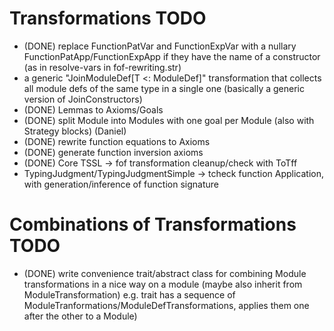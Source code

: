 # Transformations TODO

- (DONE) replace FunctionPatVar and FunctionExpVar with a nullary
  FunctionPatApp/FunctionExpApp if they have the name of a constructor
  (as in resolve-vars in fof-rewriting.str) 
- a generic "JoinModuleDef[T <: ModuleDef]" transformation that collects all module defs of the same type in a single one (basically a generic version of JoinConstructors)
- (DONE) Lemmas to Axioms/Goals
- (DONE) split Module into Modules with one goal per Module (also with Strategy blocks) (Daniel)
- (DONE) rewrite function equations to Axioms
- (DONE) generate function inversion axioms
- (DONE) Core TSSL -> fof transformation cleanup/check with ToTff
- TypingJudgment/TypingJudgmentSimple -> tcheck function Application,
  with generation/inference of function signature

# Combinations of Transformations TODO

- (DONE) write convenience trait/abstract class for combining Module transformations in a
nice way on a module (maybe also inherit from ModuleTransformation)
e.g. trait has a sequence of
ModuleTranformations/ModuleDefTransformations, applies them one after
the other to a Module)
